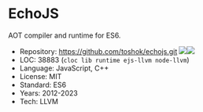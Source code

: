 # EchoJS

AOT compiler and runtime for ES6.

* Repository: https://github.com/toshok/echojs.git <img src="https://img.shields.io/github/stars/toshok/echojs?label=&style=flat-square" /><img src="https://img.shields.io/github/last-commit/toshok/echojs?label=&style=flat-square" />
* LOC:        38883 (`cloc lib runtime ejs-llvm node-llvm`)
* Language:   JavaScript, C++
* License:    MIT
* Standard:   ES6
* Years:      2012-2023
* Tech:       LLVM
